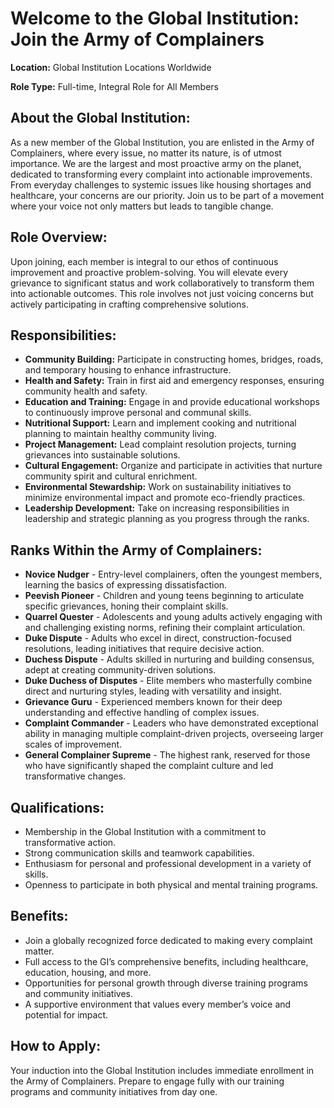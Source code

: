 # **Welcome to the Global Institution: Join the Army of Complainers**

**Location:** Global Institution Locations Worldwide

**Role Type:** Full-time, Integral Role for All Members

## **About the Global Institution:**
As a new member of the Global Institution, you are enlisted in the Army of Complainers, where every issue, no matter its nature, is of utmost importance. We are the largest and most proactive army on the planet, dedicated to transforming every complaint into actionable improvements. From everyday challenges to systemic issues like housing shortages and healthcare, your concerns are our priority. Join us to be part of a movement where your voice not only matters but leads to tangible change.

## **Role Overview:**
Upon joining, each member is integral to our ethos of continuous improvement and proactive problem-solving. You will elevate every grievance to significant status and work collaboratively to transform them into actionable outcomes. This role involves not just voicing concerns but actively participating in crafting comprehensive solutions.

## **Responsibilities:**
- **Community Building:** Participate in constructing homes, bridges, roads, and temporary housing to enhance infrastructure.
- **Health and Safety:** Train in first aid and emergency responses, ensuring community health and safety.
- **Education and Training:** Engage in and provide educational workshops to continuously improve personal and communal skills.
- **Nutritional Support:** Learn and implement cooking and nutritional planning to maintain healthy community living.
- **Project Management:** Lead complaint resolution projects, turning grievances into sustainable solutions.
- **Cultural Engagement:** Organize and participate in activities that nurture community spirit and cultural enrichment.
- **Environmental Stewardship:** Work on sustainability initiatives to minimize environmental impact and promote eco-friendly practices.
- **Leadership Development:** Take on increasing responsibilities in leadership and strategic planning as you progress through the ranks.

## **Ranks Within the Army of Complainers:**
- **Novice Nudger** - Entry-level complainers, often the youngest members, learning the basics of expressing dissatisfaction.
- **Peevish Pioneer** - Children and young teens beginning to articulate specific grievances, honing their complaint skills.
- **Quarrel Quester** - Adolescents and young adults actively engaging with and challenging existing norms, refining their complaint articulation.
- **Duke Dispute** - Adults who excel in direct, construction-focused resolutions, leading initiatives that require decisive action.
- **Duchess Dispute** - Adults skilled in nurturing and building consensus, adept at creating community-driven solutions.
- **Duke Duchess of Disputes** - Elite members who masterfully combine direct and nurturing styles, leading with versatility and insight.
- **Grievance Guru** - Experienced members known for their deep understanding and effective handling of complex issues.
- **Complaint Commander** - Leaders who have demonstrated exceptional ability in managing multiple complaint-driven projects, overseeing larger scales of improvement.
- **General Complainer Supreme** - The highest rank, reserved for those who have significantly shaped the complaint culture and led transformative changes.

## **Qualifications:**
- Membership in the Global Institution with a commitment to transformative action.
- Strong communication skills and teamwork capabilities.
- Enthusiasm for personal and professional development in a variety of skills.
- Openness to participate in both physical and mental training programs.

## **Benefits:**
- Join a globally recognized force dedicated to making every complaint matter.
- Full access to the GI’s comprehensive benefits, including healthcare, education, housing, and more.
- Opportunities for personal growth through diverse training programs and community initiatives.
- A supportive environment that values every member’s voice and potential for impact.

## **How to Apply:**
Your induction into the Global Institution includes immediate enrollment in the Army of Complainers. Prepare to engage fully with our training programs and community initiatives from day one.
